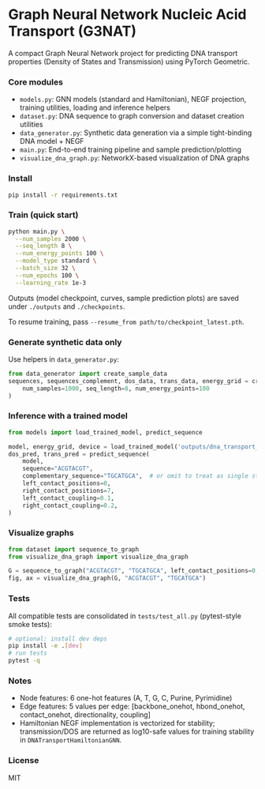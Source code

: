 # Graph Neural Network Nucleic Acid Transport (G3NAT)

A compact Graph Neural Network project for predicting DNA transport properties (Density of States and Transmission) using PyTorch Geometric.

### Core modules
- `models.py`: GNN models (standard and Hamiltonian), NEGF projection, training utilities, loading and inference helpers
- `dataset.py`: DNA sequence to graph conversion and dataset creation utilities
- `data_generator.py`: Synthetic data generation via a simple tight-binding DNA model + NEGF
- `main.py`: End-to-end training pipeline and sample prediction/plotting
- `visualize_dna_graph.py`: NetworkX-based visualization of DNA graphs

### Install
```bash
pip install -r requirements.txt
```

### Train (quick start)
```bash
python main.py \
  --num_samples 2000 \
  --seq_length 8 \
  --num_energy_points 100 \
  --model_type standard \
  --batch_size 32 \
  --num_epochs 100 \
  --learning_rate 1e-3
```
Outputs (model checkpoint, curves, sample prediction plots) are saved under `./outputs` and `./checkpoints`.

To resume training, pass `--resume_from path/to/checkpoint_latest.pth`.

### Generate synthetic data only
Use helpers in `data_generator.py`:
```python
from data_generator import create_sample_data
sequences, sequences_complement, dos_data, trans_data, energy_grid = create_sample_data(
    num_samples=1000, seq_length=8, num_energy_points=100
)
```

### Inference with a trained model
```python
from models import load_trained_model, predict_sequence

model, energy_grid, device = load_trained_model('outputs/dna_transport_standard_model.pth')
dos_pred, trans_pred = predict_sequence(
    model,
    sequence="ACGTACGT",
    complementary_sequence="TGCATGCA",  # or omit to treat as single strand with blanks
    left_contact_positions=0,
    right_contact_positions=7,
    left_contact_coupling=0.1,
    right_contact_coupling=0.2,
)
```

### Visualize graphs
```python
from dataset import sequence_to_graph
from visualize_dna_graph import visualize_dna_graph

G = sequence_to_graph("ACGTACGT", "TGCATGCA", left_contact_positions=0, right_contact_positions=7)
fig, ax = visualize_dna_graph(G, "ACGTACGT", "TGCATGCA")
```

### Tests
All compatible tests are consolidated in `tests/test_all.py` (pytest-style smoke tests):
```bash
# optional: install dev deps
pip install -e .[dev]
# run tests
pytest -q
```

### Notes
- Node features: 6 one-hot features (A, T, G, C, Purine, Pyrimidine)
- Edge features: 5 values per edge: [backbone_onehot, hbond_onehot, contact_onehot, directionality, coupling]
- Hamiltonian NEGF implementation is vectorized for stability; transmission/DOS are returned as log10-safe values for training stability in `DNATransportHamiltonianGNN`.

### License
MIT 